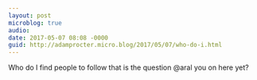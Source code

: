 ```yaml
---
layout: post
microblog: true
audio: 
date: 2017-05-07 08:08 -0000
guid: http://adamprocter.micro.blog/2017/05/07/who-do-i.html
---
```

Who do I find people to follow that is the question @aral you on here yet?
